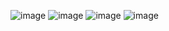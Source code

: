 ![image](https://user-images.githubusercontent.com/117676317/230896937-15c083ea-bd7d-4a71-bfa0-3c84b8d1f2e0.png)
![image](https://user-images.githubusercontent.com/117676317/230897619-1992c6a7-66a7-4881-a823-cf9ed09bebf9.png)
![image](https://user-images.githubusercontent.com/117676317/230897634-205aa528-f54c-4d78-9edd-5d386af415a9.png)
![image](https://user-images.githubusercontent.com/117676317/230897908-91ccdb45-ea27-4c6e-ac74-60cfa69dea07.png)
